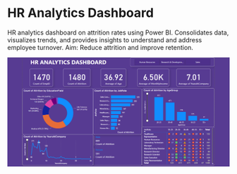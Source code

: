 # HR Analytics Dashboard

HR analytics dashboard on attrition rates using Power BI. Consolidates data, visualizes trends, and provides insights to understand and address employee turnover. Aim: Reduce attrition and improve retention.

![HR Dashboard](./HR%20Dashboard%20pic.png)
